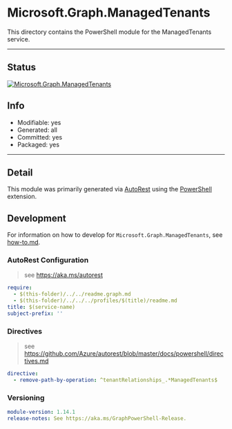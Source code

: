 <!-- region Generated -->
# Microsoft.Graph.ManagedTenants
This directory contains the PowerShell module for the ManagedTenants service.

---
## Status
[![Microsoft.Graph.ManagedTenants](https://img.shields.io/powershellgallery/v/Microsoft.Graph.ManagedTenants.svg?style=flat-square&label=Microsoft.Graph.ManagedTenants "Microsoft.Graph.ManagedTenants")](https://www.powershellgallery.com/packages/Microsoft.Graph.ManagedTenants/)

## Info
- Modifiable: yes
- Generated: all
- Committed: yes
- Packaged: yes

---
## Detail
This module was primarily generated via [AutoRest](https://github.com/Azure/autorest) using the [PowerShell](https://github.com/Azure/autorest.powershell) extension.

## Development
For information on how to develop for `Microsoft.Graph.ManagedTenants`, see [how-to.md](how-to.md).
<!-- endregion -->

### AutoRest Configuration

> see https://aka.ms/autorest

``` yaml
require:
  - $(this-folder)/../../readme.graph.md
  - $(this-folder)/../../../profiles/$(title)/readme.md
title: $(service-name)
subject-prefix: ''
```

### Directives

> see https://github.com/Azure/autorest/blob/master/docs/powershell/directives.md

``` yaml
directive:
  - remove-path-by-operation: ^tenantRelationships_.*ManagedTenants$
```
### Versioning

``` yaml
module-version: 1.14.1
release-notes: See https://aka.ms/GraphPowerShell-Release.
```
